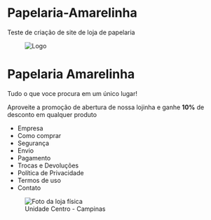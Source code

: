 # Papelaria-Amarelinha
Teste de criação de site de loja de papelaria

<!DOCTYPE html>
<html lang="pt-br>
<head>
    <meta charset="UTF-8">
    <meta name="viewport" content="width=device-width, initial-scale=1.0">
    <title>Papelaria Amarelinha</title>
    <link rel="stylesheet" href="style.css">
</head>
<body>
<!--Início do cabeçalho-->    
    <figure>
        <img src="img/4.png" alt="Logo">
    </figure>
    <h1>Papelaria Amarelinha</h1>
    <p>Tudo o que voce procura em um único lugar!</p>
    <p>Aproveite a promoção de abertura de nossa lojinha e ganhe <strong>10%</strong> de desconto em qualquer produto</p>
<!--Fim do cabeçalho-->
<ul>
    <li>Empresa</li>
    <li>Como comprar</li>
    <li>Segurança</li>
    <li>Envio</li>
    <li>Pagamento</li>
    <li>Trocas e Devoluções</li>
    <li>Política de Privacidade</li>
    <li>Termos de uso</li>
    <li>Contato</li>
</ul>
<figure>
    <img src="img/1.jpg" alt="Foto da loja física">
    <figcaption>Unidade Centro - Campinas</figcaption>
</figure>


</body>
</html>

